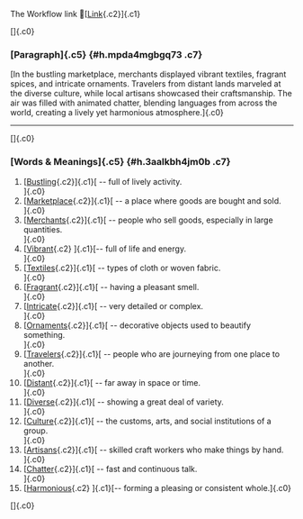 The Workflow link
👏[[Link](https://www.google.com/url?q=http://www.google.com&sa=D&source=editors&ust=1760744583786111&usg=AOvVaw1zLvS9Nlr92jxKftQZ8RPo){.c2}]{.c1}

[]{.c0}

### [Paragraph]{.c5} {#h.mpda4mgbgq73 .c7}

[In the bustling marketplace, merchants displayed vibrant textiles,
fragrant spices, and intricate ornaments. Travelers from distant lands
marveled at the diverse culture, while local artisans showcased their
craftsmanship. The air was filled with animated chatter, blending
languages from across the world, creating a lively yet harmonious
atmosphere.]{.c0}

------------------------------------------------------------------------

[]{.c0}

### [Words & Meanings]{.c5} {#h.3aalkbh4jm0b .c7}

1.  [[Bustling](https://www.google.com/url?q=http://www.google.com&sa=D&source=editors&ust=1760744583786896&usg=AOvVaw2lQ735NmejwLQX-LR9DuZn){.c2}]{.c1}[ --
    full of lively activity.\
    ]{.c0}
2.  [[Marketplace](https://www.google.com/url?q=http://www.google.com&sa=D&source=editors&ust=1760744583787082&usg=AOvVaw0pITqIkBKYMF9-DuxSRwrY){.c2}]{.c1}[ --
    a place where goods are bought and sold.\
    ]{.c0}
3.  [[Merchants](https://www.google.com/url?q=http://www.google.com&sa=D&source=editors&ust=1760744583787356&usg=AOvVaw0os97TVRAVIcr56wp96nZK){.c2}]{.c1}[ --
    people who sell goods, especially in large quantities.\
    ]{.c0}
4.  [[Vibrant](https://www.google.com/url?q=http://www.google.com&sa=D&source=editors&ust=1760744583787593&usg=AOvVaw2K4Vs_6nCBFBCC1Ko1yGZv){.c2}
    ]{.c1}[-- full of life and energy.\
    ]{.c0}
5.  [[Textiles](https://www.google.com/url?q=http://www.google.com&sa=D&source=editors&ust=1760744583787751&usg=AOvVaw0Q4yfXvEFCUlcIaDx_b3f9){.c2}]{.c1}[ --
    types of cloth or woven fabric.\
    ]{.c0}
6.  [[Fragrant](https://www.google.com/url?q=http://www.google.com&sa=D&source=editors&ust=1760744583787881&usg=AOvVaw3GZf3ao9bs86f-lCYvZNMx){.c2}]{.c1}[ --
    having a pleasant smell.\
    ]{.c0}
7.  [[Intricate](https://www.google.com/url?q=http://www.google.com&sa=D&source=editors&ust=1760744583788011&usg=AOvVaw12dr2CTURXqeb387Kfs1Fp){.c2}]{.c1}[ --
    very detailed or complex.\
    ]{.c0}
8.  [[Ornaments](https://www.google.com/url?q=http://www.google.com&sa=D&source=editors&ust=1760744583788136&usg=AOvVaw1toizXevbN-6aGCVxJ-5go){.c2}]{.c1}[ --
    decorative objects used to beautify something.\
    ]{.c0}
9.  [[Travelers](https://www.google.com/url?q=http://www.google.com&sa=D&source=editors&ust=1760744583788285&usg=AOvVaw1m9GgJyn3cpnhKKEZe_M_c){.c2}]{.c1}[ --
    people who are journeying from one place to another.\
    ]{.c0}
10. [[Distant](https://www.google.com/url?q=http://www.google.com&sa=D&source=editors&ust=1760744583788436&usg=AOvVaw1M8Tj5TR1VO2u5_kBWtiWR){.c2}]{.c1}[ --
    far away in space or time.\
    ]{.c0}
11. [[Diverse](https://www.google.com/url?q=http://www.google.com&sa=D&source=editors&ust=1760744583788557&usg=AOvVaw0OjmnTaAcFCmyam7B5Re10){.c2}]{.c1}[ --
    showing a great deal of variety.\
    ]{.c0}
12. [[Culture](https://www.google.com/url?q=http://www.google.com&sa=D&source=editors&ust=1760744583788685&usg=AOvVaw12Uzr6bEaRkL8G_kRQ4PlV){.c2}]{.c1}[ --
    the customs, arts, and social institutions of a group.\
    ]{.c0}
13. [[Artisans](https://www.google.com/url?q=http://www.google.com&sa=D&source=editors&ust=1760744583788840&usg=AOvVaw3yzhAt9cEvpW_EZj5ey__S){.c2}]{.c1}[ --
    skilled craft workers who make things by hand.\
    ]{.c0}
14. [[Chatter](https://www.google.com/url?q=http://www.google.com&sa=D&source=editors&ust=1760744583789005&usg=AOvVaw2CBuRtlgFOQRG_J3lV1UJh){.c2}]{.c1}[ --
    fast and continuous talk.\
    ]{.c0}
15. [[Harmonious](https://www.google.com/url?q=http://www.google.com&sa=D&source=editors&ust=1760744583789136&usg=AOvVaw3wrZv4rAjm_xdYWM5qpffK){.c2}
    ]{.c1}[-- forming a pleasing or consistent whole.]{.c0}

[]{.c0}
